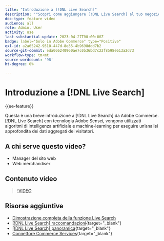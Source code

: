 ```yaml
---
title: "Introduzione a [!DNL Live Search]"
description: '"Scopri come aggiungere [!DNL Live Search] al tuo negozio e crea esperienze di acquisto altamente coinvolgenti, rilevanti e personalizzate".'
doc-type: feature video
audience: all
role: Admin, User
activity: use
last-substantial-update: 2023-04-27T00:00:00Z
badge: label="Solo in Adobe Commerce" type="Positive"
exl-id: a2a65242-9510-447d-8e35-4b9698ddd7b2
source-git-commit: eda066240960ae7c0b36bd7c22f8598e613a2d73
workflow-type: tm+mt
source-wordcount: '98'
ht-degree: 0%

---
```


# Introduzione a [!DNL Live Search]

{{ee-feature}}

Questa è una breve introduzione a [!DNL Live Search] da Adobe Commerce. [!DNL Live Search] con tecnologia Adobe Sensei, vengono utilizzati algoritmi di intelligenza artificiale e machine-learning per eseguire un’analisi approfondita dei dati aggregati dei visitatori.

## A chi serve questo video?

- Manager del sito web
- Web merchandiser

## Contenuto video

>[!VIDEO](https://video.tv.adobe.com/v/3418797?learn=on)


## Risorse aggiuntive

- [Dimostrazione completa della funzione Live Search](./live-search-full-demonstration.md)
- [[!DNL Live Search] raccomandazioni](https://experienceleague.adobe.com/docs/commerce-learn/tutorials/marketing/live-search-recommendations.html){target="_blank"}
- [[!DNL Live Search] panoramica](https://experienceleague.adobe.com/docs/commerce-merchant-services/live-search/overview.html){target="_blank"}
- [Connettore Commerce Services](https://experienceleague.adobe.com/docs/commerce-merchant-services/user-guides/integration-services/saas.html){target="_blank"}
